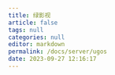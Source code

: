 ```yaml
---
title: 绿影视
article: false
tags: null
categories: null
editor: markdown
permalink: /docs/server/ugos
date: 2023-09-27 12:16:17
---
```



   
